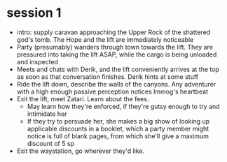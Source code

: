 # session 1

- intro: supply caravan approaching the Upper Rock of the shattered god's tomb. The Hope and the lift are immediately noticeable
- Party (presumably) wanders through town towards the lift. They are pressured into taking the lift ASAP, while the cargo is being unloaded and inspected
- Meets and chats with Derik, and the lift conveniently arrives at the top as soon as that conversation finishes. Derik hints at some stuff
- Ride the lift down, describe the walls of the canyons. Any adventurer with a high enough passive perception notices Immog's heartbeat
- Exit the lift, meet Zatari. Learn about the fees. 
	- May learn how they're enforced, if they're gutsy enough to try and intimidate her
	- If they try to persuade her, she makes a big show of looking up applicable discounts in a booklet, which a party member might notice is full of blank pages, from which she'll give a maximum discount of 5 sp
- Exit the waystation, go wherever they'd like.